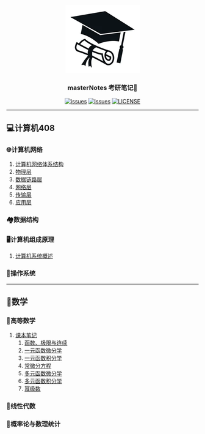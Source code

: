 <div align="center">
  <img src="https://raw.githubusercontent.com/loyio/oss/main/masterNotes/masterNotes-logo20210115.png" alt="uPic">
  <h3>masterNotes 考研笔记📒</h3>
  <p>
    <a href="https://github.com/loyio/masterNotes/issues"><img alt="issues" src="https://img.shields.io/github/issues/loyio/masterNotes?style=flat-square"></a>
    <a href="https://github.com/loyio/masterNotes/discussions"><img alt="issues" src="https://img.shields.io/badge/Discussions-Now-orange?style=flat-square"></a>
    <a href="https://github.com/loyio/masterNotes/blob/main/LICENSE"><img alt="LICENSE" src="https://img.shields.io/github/license/loyio/masterNotes?style=flat-square"></a>
  </p>
</div>

-----

## 💻计算机408

### 🌐计算机网络
1. [计算机网络体系结构](https://github.com/loyio/masterNotes/issues/1)
2. [物理层](https://github.com/loyio/masterNotes/issues/4)
3. [数据链路层](https://github.com/loyio/masterNotes/issues/5)
4. [网络层](https://github.com/loyio/masterNotes/issues/6)
5. [传输层](https://github.com/loyio/masterNotes/issues/7)
6. [应用层](https://github.com/loyio/masterNotes/issues/8)

### 🏘数据结构

### 🖥计算机组成原理

1. [计算机系统概述](https://github.com/loyio/masterNotes/issues/9)

### 💾操作系统

-----

## 📐数学

### 📗高等数学

1. [课本笔记](https://github.com/loyio/masterNotes/tree/main/Maths/AdvancedMathematics/TextbookNotes)
   1. [函数、极限与连续](https://github.com/loyio/masterNotes/blob/main/Maths/AdvancedMathematics/TextbookNotes/高数1-函数、极限与连续.pdf)
   2. [一元函数微分学](https://github.com/loyio/masterNotes/blob/main/Maths/AdvancedMathematics/TextbookNotes/高数2-一元函数微分学.pdf)
   3. [一元函数积分学](https://github.com/loyio/masterNotes/blob/main/Maths/AdvancedMathematics/TextbookNotes/高数3-一元函数积分学.pdf)
   4. [常微分方程](https://github.com/loyio/masterNotes/blob/main/Maths/AdvancedMathematics/TextbookNotes/高数4-常微分方程.pdf)
   5. [多元函数微分学](https://github.com/loyio/masterNotes/blob/main/Maths/AdvancedMathematics/TextbookNotes/高数5-多元函数微分学.pdf)
   6. [多元函数积分学](https://github.com/loyio/masterNotes/blob/main/Maths/AdvancedMathematics/TextbookNotes/高数6-多元函数积分学.pdf)
   7. [幂级数](https://github.com/loyio/masterNotes/blob/main/Maths/AdvancedMathematics/TextbookNotes/高数7-幂级数.pdf)

### 📕线性代数

### 📘概率论与数理统计

